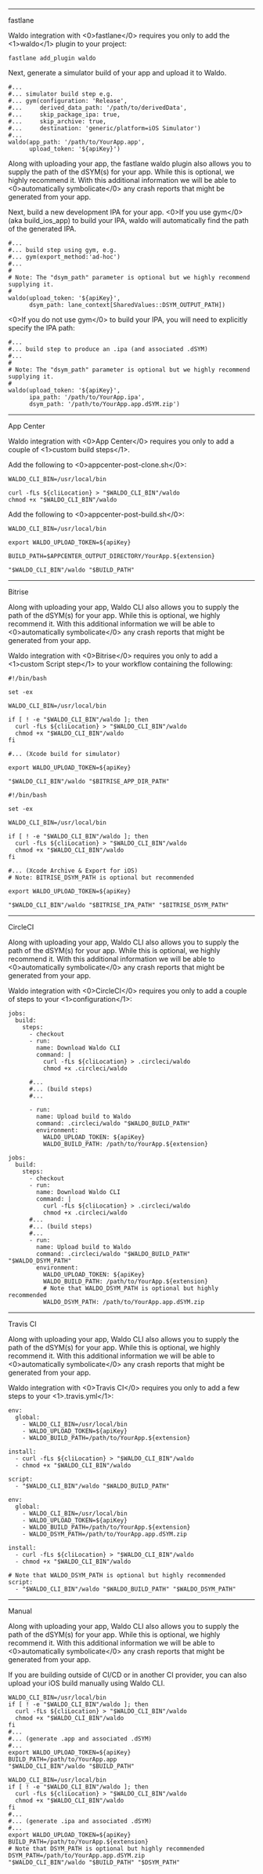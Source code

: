 --------------------------------------------------------------------------------
fastlane

Waldo integration with <0>fastlane</0> requires you only to add the
<1>waldo</1> plugin to your project:

```
fastlane add_plugin waldo
```

Next, generate a simulator build of your app and upload it to Waldo.

```
#...
#... simulator build step e.g.
#... gym(configuration: 'Release',
#...     derived_data_path: '/path/to/derivedData',
#...     skip_package_ipa: true,
#...     skip_archive: true,
#...     destination: 'generic/platform=iOS Simulator')
#...
waldo(app_path: '/path/to/YourApp.app',
      upload_token: '${apiKey}')
```

Along with uploading your app, the fastlane waldo plugin also allows you to
supply the path of the dSYM(s) for your app. While this is optional, we highly
recommend it. With this additional information we will be able to
<0>automatically symbolicate</0> any crash reports that might be generated from
your app.

Next, build a new development IPA for your app. <0>If you use gym</0> (aka
build_ios_app) to build your IPA, waldo will automatically find the path of the
generated IPA.

```
#...
#... build step using gym, e.g.
#... gym(export_method:'ad-hoc')
#...
#
# Note: The "dsym_path" parameter is optional but we highly recommend supplying it.
#
waldo(upload_token: '${apiKey}',
      dsym_path: lane_context[SharedValues::DSYM_OUTPUT_PATH])
```

<0>If you do not use gym</0> to build your IPA, you will need to explicitly
specify the IPA path:

```
#...
#... build step to produce an .ipa (and associated .dSYM)
#...
#
# Note: The "dsym_path" parameter is optional but we highly recommend supplying it.
#
waldo(upload_token: '${apiKey}',
      ipa_path: '/path/to/YourApp.ipa',
      dsym_path: '/path/to/YourApp.app.dSYM.zip')
```

--------------------------------------------------------------------------------
App Center

Waldo integration with <0>App Center</0> requires you only to add a couple of
<1>custom build steps</1>.

Add the following to <0>appcenter-post-clone.sh</0>:

```
WALDO_CLI_BIN=/usr/local/bin

curl -fLs ${cliLocation} > "$WALDO_CLI_BIN"/waldo
chmod +x "$WALDO_CLI_BIN"/waldo
```

Add the following to <0>appcenter-post-build.sh</0>:

```
WALDO_CLI_BIN=/usr/local/bin

export WALDO_UPLOAD_TOKEN=${apiKey}

BUILD_PATH=$APPCENTER_OUTPUT_DIRECTORY/YourApp.${extension}

"$WALDO_CLI_BIN"/waldo "$BUILD_PATH"
```

--------------------------------------------------------------------------------
Bitrise

Along with uploading your app, Waldo CLI also allows you to supply the path of
the dSYM(s) for your app. While this is optional, we highly recommend it. With
this additional information we will be able to <0>automatically symbolicate</0>
any crash reports that might be generated from your app.

Waldo integration with <0>Bitrise</0> requires you only to add a <1>custom
Script step</1> to your workflow containing the following:

```
#!/bin/bash

set -ex

WALDO_CLI_BIN=/usr/local/bin

if [ ! -e "$WALDO_CLI_BIN"/waldo ]; then
  curl -fLs ${cliLocation} > "$WALDO_CLI_BIN"/waldo
  chmod +x "$WALDO_CLI_BIN"/waldo
fi

#... (Xcode build for simulator)

export WALDO_UPLOAD_TOKEN=${apiKey}

"$WALDO_CLI_BIN"/waldo "$BITRISE_APP_DIR_PATH"
```

```
#!/bin/bash

set -ex

WALDO_CLI_BIN=/usr/local/bin

if [ ! -e "$WALDO_CLI_BIN"/waldo ]; then
  curl -fLs ${cliLocation} > "$WALDO_CLI_BIN"/waldo
  chmod +x "$WALDO_CLI_BIN"/waldo
fi

#... (Xcode Archive & Export for iOS)
# Note: BITRISE_DSYM_PATH is optional but recommended

export WALDO_UPLOAD_TOKEN=${apiKey}

"$WALDO_CLI_BIN"/waldo "$BITRISE_IPA_PATH" "$BITRISE_DSYM_PATH"
```

--------------------------------------------------------------------------------
CircleCI

Along with uploading your app, Waldo CLI also allows you to supply the path of
the dSYM(s) for your app. While this is optional, we highly recommend it. With
this additional information we will be able to <0>automatically symbolicate</0>
any crash reports that might be generated from your app.

Waldo integration with <0>CircleCI</0> requires you only to add a couple of
steps to your <1>configuration</1>:

```
jobs:
  build:
    steps:
      - checkout
      - run:
        name: Download Waldo CLI
        command: |
          curl -fLs ${cliLocation} > .circleci/waldo
          chmod +x .circleci/waldo

      #...
      #... (build steps)
      #...

      - run:
        name: Upload build to Waldo
        command: .circleci/waldo "$WALDO_BUILD_PATH"
        environment:
          WALDO_UPLOAD_TOKEN: ${apiKey}
          WALDO_BUILD_PATH: /path/to/YourApp.${extension}
```

```
jobs:
  build:
    steps:
      - checkout
      - run:
        name: Download Waldo CLI
        command: |
          curl -fLs ${cliLocation} > .circleci/waldo
          chmod +x .circleci/waldo
      #...
      #... (build steps)
      #...
      - run:
        name: Upload build to Waldo
        command: .circleci/waldo "$WALDO_BUILD_PATH" "$WALDO_DSYM_PATH"
        environment:
          WALDO_UPLOAD_TOKEN: ${apiKey}
          WALDO_BUILD_PATH: /path/to/YourApp.${extension}
          # Note that WALDO_DSYM_PATH is optional but highly recommended
          WALDO_DSYM_PATH: /path/to/YourApp.app.dSYM.zip
```

--------------------------------------------------------------------------------
Travis CI

Along with uploading your app, Waldo CLI also allows you to supply the path of
the dSYM(s) for your app. While this is optional, we highly recommend it. With
this additional information we will be able to <0>automatically symbolicate</0>
any crash reports that might be generated from your app.

Waldo integration with <0>Travis CI</0> requires you only to add a few steps to
your <1>.travis.yml</1>:

```
env:
  global:
    - WALDO_CLI_BIN=/usr/local/bin
    - WALDO_UPLOAD_TOKEN=${apiKey}
    - WALDO_BUILD_PATH=/path/to/YourApp.${extension}

install:
  - curl -fLs ${cliLocation} > "$WALDO_CLI_BIN"/waldo
  - chmod +x "$WALDO_CLI_BIN"/waldo

script:
  - "$WALDO_CLI_BIN"/waldo "$WALDO_BUILD_PATH"
```

```
env:
  global:
    - WALDO_CLI_BIN=/usr/local/bin
    - WALDO_UPLOAD_TOKEN=${apiKey}
    - WALDO_BUILD_PATH=/path/to/YourApp.${extension}
    - WALDO_DSYM_PATH=/path/to/YourApp.app.dSYM.zip

install:
  - curl -fLs ${cliLocation} > "$WALDO_CLI_BIN"/waldo
  - chmod +x "$WALDO_CLI_BIN"/waldo

# Note that WALDO_DSYM_PATH is optional but highly recommended
script:
  - "$WALDO_CLI_BIN"/waldo "$WALDO_BUILD_PATH" "$WALDO_DSYM_PATH"
```

--------------------------------------------------------------------------------
Manual

Along with uploading your app, Waldo CLI also allows you to supply the path of
the dSYM(s) for your app. While this is optional, we highly recommend it. With
this additional information we will be able to <0>automatically symbolicate</0>
any crash reports that might be generated from your app.

If you are building outside of CI/CD or in another CI provider, you can also
upload your iOS build manually using Waldo CLI.

```
WALDO_CLI_BIN=/usr/local/bin
if [ ! -e "$WALDO_CLI_BIN"/waldo ]; then
  curl -fLs ${cliLocation} > "$WALDO_CLI_BIN"/waldo
  chmod +x "$WALDO_CLI_BIN"/waldo
fi
#...
#... (generate .app and associated .dSYM)
#...
export WALDO_UPLOAD_TOKEN=${apiKey}
BUILD_PATH=/path/to/YourApp.app
"$WALDO_CLI_BIN"/waldo "$BUILD_PATH"
```

```
WALDO_CLI_BIN=/usr/local/bin
if [ ! -e "$WALDO_CLI_BIN"/waldo ]; then
  curl -fLs ${cliLocation} > "$WALDO_CLI_BIN"/waldo
  chmod +x "$WALDO_CLI_BIN"/waldo
fi
#...
#... (generate .ipa and associated .dSYM)
#...
export WALDO_UPLOAD_TOKEN=${apiKey}
BUILD_PATH=/path/to/YourApp.${extension}
# Note that DSYM_PATH is optional but highly recommended
DSYM_PATH=/path/to/YourApp.app.dSYM.zip
"$WALDO_CLI_BIN"/waldo "$BUILD_PATH" "$DSYM_PATH"
```
